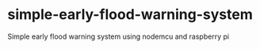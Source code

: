 # simple-early-flood-warning-system
Simple early flood warning system using nodemcu and raspberry pi
